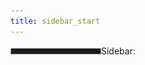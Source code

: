 ```yaml
---
title: sidebar_start
---
```

<span class="sidebar-bar">![](images/Sidebar.jpg)</span><span class="sidebar_content"><span class="sidebar_title">Sidebar: </span>
 
